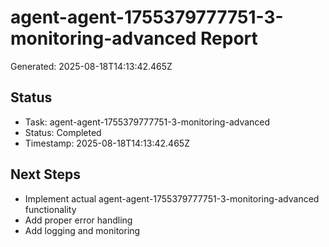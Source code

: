 # agent-agent-1755379777751-3-monitoring-advanced Report

Generated: 2025-08-18T14:13:42.465Z

## Status
- Task: agent-agent-1755379777751-3-monitoring-advanced
- Status: Completed
- Timestamp: 2025-08-18T14:13:42.465Z

## Next Steps
- Implement actual agent-agent-1755379777751-3-monitoring-advanced functionality
- Add proper error handling
- Add logging and monitoring
